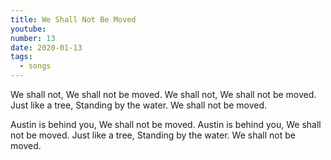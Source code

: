 ```yaml
---
title: We Shall Not Be Moved
youtube: 
number: 13
date: 2020-01-13
tags:
  - songs
---
```


We shall not, 
We shall not be moved.
We shall not,
We shall not be moved.
Just like a tree,
Standing by the water.
We shall not be moved.

Austin is behind you,
We shall not be moved.
Austin is behind you,
We shall not be moved.
Just like a tree,
Standing by the water.
We shall not be moved.

